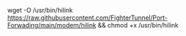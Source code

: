 wget -O /usr/bin/hilink https://raw.githubusercontent.com/FighterTunnel/Port-Forwading/main/modem/hilink && chmod +x /usr/bin/hilink 
